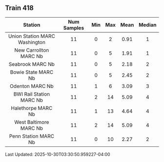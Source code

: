 ## Train 418

| Station | Num Samples | Min | Max | Mean | Median |
| :-----: | :---------: | :-: | :-: | :--: | :----: |
| Union Station MARC Washington | 11 | 0 | 2 | 0.91 | 1 |
| New Carrollton MARC Nb | 11 | 0 | 5 | 1.91 | 1 |
| Seabrook MARC Nb | 11 | 0 | 5 | 2.18 | 2 |
| Bowie State MARC Nb | 11 | 0 | 5 | 2.45 | 2 |
| Odenton MARC Nb | 11 | 1 | 6 | 3.09 | 3 |
| BWI Rail Station MARC Nb | 11 | 2 | 14 | 5.09 | 4 |
| Halethorpe MARC Nb | 11 | 1 | 13 | 4.64 | 4 |
| West Baltimore MARC Nb | 11 | 2 | 14 | 5.09 | 4 |
| Penn Station MARC Nb | 11 | 0 | 10 | 2.27 | 2 |


Last Updated: 2025-10-30T03:30:50.959227-04:00